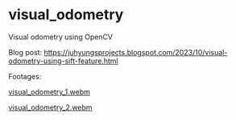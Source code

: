 # visual_odometry
Visual odometry using OpenCV

Blog post: https://juhyungsprojects.blogspot.com/2023/10/visual-odometry-using-sift-feature.html

Footages:

[visual_odometry_1.webm](https://github.com/Juhyung-L/visual_odometry/assets/102873080/f9d01b0e-09d7-4062-ac1c-92d6aaa42a2b)

[visual_odometry_2.webm](https://github.com/Juhyung-L/visual_odometry/assets/102873080/8e9d63f9-8309-4395-9406-911422276aaa)
